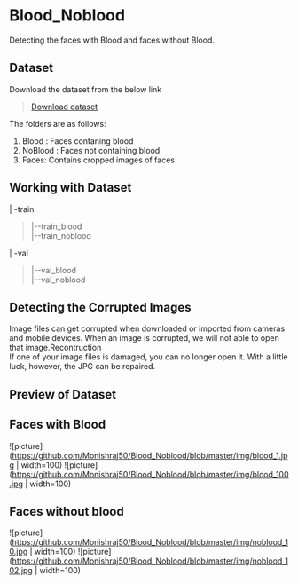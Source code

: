 # Blood_Noblood
Detecting the faces with Blood and faces without Blood.
## Dataset
Download the dataset from the below link

>[Download dataset](https://drive.google.com/file/d/1tcdLZymFiw36lzu95zgCAQzudi0Wxma5/view?usp=sharing)

The folders are as follows: <br/>
1. Blood : Faces contaning blood <br/>
2. NoBlood : Faces not containing blood <br/>
3. Faces: Contains cropped images of faces <br/>
## Working with Dataset

 | -train <br/>
 > |--train_blood <br/>
 > |--train_noblood <br/>
 
 | -val <br/>
 > |--val_blood <br/>
 > |--val_noblood <br/>
 
## Detecting the Corrupted Images
Image files can get corrupted when downloaded or imported from cameras and mobile devices. When an image is corrupted, we will not able to open that image.Recontruction <br/>
If one of your image files is damaged, you can no longer open it. With a little luck, however, the JPG can be repaired.

## Preview of Dataset
## Faces with Blood
![picture](https://github.com/Monishraj50/Blood_Noblood/blob/master/img/blood_1.jpg | width=100) 
![picture](https://github.com/Monishraj50/Blood_Noblood/blob/master/img/blood_100.jpg | width=100)
## Faces without blood
![picture](https://github.com/Monishraj50/Blood_Noblood/blob/master/img/noblood_10.jpg | width=100) 
![picture](https://github.com/Monishraj50/Blood_Noblood/blob/master/img/noblood_102.jpg | width=100)






